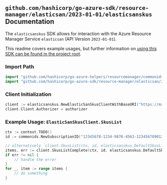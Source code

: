 
## `github.com/hashicorp/go-azure-sdk/resource-manager/elasticsan/2023-01-01/elasticsanskus` Documentation

The `elasticsanskus` SDK allows for interaction with the Azure Resource Manager Service `elasticsan` (API Version `2023-01-01`).

This readme covers example usages, but further information on [using this SDK can be found in the project root](https://github.com/hashicorp/go-azure-sdk/tree/main/docs).

### Import Path

```go
import "github.com/hashicorp/go-azure-helpers/resourcemanager/commonids"
import "github.com/hashicorp/go-azure-sdk/resource-manager/elasticsan/2023-01-01/elasticsanskus"
```


### Client Initialization

```go
client := elasticsanskus.NewElasticSanSkusClientWithBaseURI("https://management.azure.com")
client.Client.Authorizer = authorizer
```


### Example Usage: `ElasticSanSkusClient.SkusList`

```go
ctx := context.TODO()
id := commonids.NewSubscriptionID("12345678-1234-9876-4563-123456789012")

// alternatively `client.SkusList(ctx, id, elasticsanskus.DefaultSkusListOperationOptions())` can be used to do batched pagination
items, err := client.SkusListComplete(ctx, id, elasticsanskus.DefaultSkusListOperationOptions())
if err != nil {
	// handle the error
}
for _, item := range items {
	// do something
}
```

